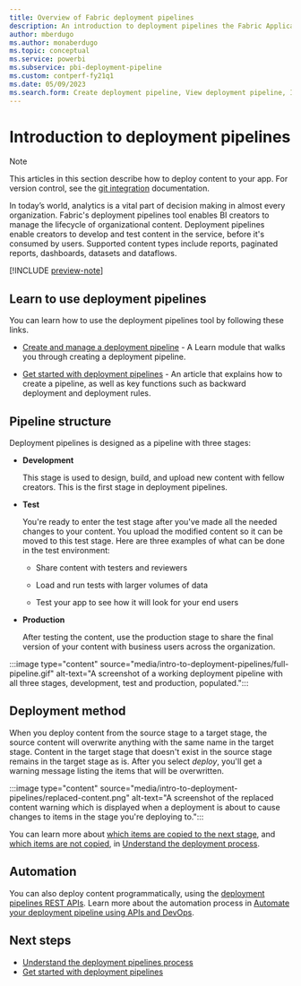 ```yaml
---
title: Overview of Fabric deployment pipelines 
description: An introduction to deployment pipelines the Fabric Application lifecycle management (ALM) tool
author: mberdugo
ms.author: monaberdugo
ms.topic: conceptual
ms.service: powerbi
ms.subservice: pbi-deployment-pipeline
ms.custom: contperf-fy21q1
ms.date: 05/09/2023
ms.search.form: Create deployment pipeline, View deployment pipeline, Introduction to Deployment pipelines
---
```


# Introduction to deployment pipelines

> [!NOTE]
> This articles in this section describe how to deploy content to your app. For version control, see the [git integration](../git-integration/intro-to-git-integration.md) documentation.

In today’s world, analytics is a vital part of decision making in almost every organization. Fabric's deployment pipelines tool enables BI creators to manage the lifecycle of organizational content. Deployment pipelines enable creators to develop and test content in the service, before it's consumed by users. Supported content types include reports, paginated reports, dashboards, datasets and dataflows.

[!INCLUDE [preview-note](../../includes/preview-note.md)]

## Learn to use deployment pipelines

You can learn how to use the deployment pipelines tool by following these links.

* [Create and manage a deployment pipeline](/training/modules/power-bi-deployment-pipelines) - A Learn module that walks you through creating a deployment pipeline.

* [Get started with deployment pipelines](get-started-with-deployment-pipelines.md) - An article that explains how to create a pipeline, as well as key functions such as backward deployment and deployment rules.

## Pipeline structure

Deployment pipelines is designed as a pipeline with three stages:

* **<a name="development"></a>Development**

    This stage is used to design, build, and upload new content with  fellow creators. This is the first stage in deployment pipelines.

* **<a name="test"></a>Test**

    You're ready to enter the test stage after you've made all the needed changes to your content. You upload the modified content so it can be moved to this test stage. Here are three examples of what can be done in the test environment:

  * Share content with testers and reviewers

  * Load and run tests with larger volumes of data

  * Test your app to see how it will look for your end users

* **<a name="production"></a>Production**

    After testing the content, use the production stage to share the final version of your content with business users across the organization.

:::image type="content" source="media/intro-to-deployment-pipelines/full-pipeline.gif" alt-text="A screenshot of a working deployment pipeline with all three stages, development, test and production, populated.":::

## Deployment method

When you deploy content from the source stage to a target stage, the source content will overwrite anything with the same name in the target stage. Content in the target stage that doesn't exist in the source stage remains in the target stage as is. After you select *deploy*, you'll get a warning message listing the items that will be overwritten.

:::image type="content" source="media/intro-to-deployment-pipelines/replaced-content.png" alt-text="A screenshot of the replaced content warning which is displayed when a deployment is about to cause changes to items in the stage you're deploying to.":::

You can learn more about [which items are copied to the next stage](understand-the-deployment-process.md#deployed-items), and [which items are not copied](understand-the-deployment-process.md#unsupported-items), in [Understand the deployment process](understand-the-deployment-process.md).

## Automation

You can also deploy content programmatically, using the [deployment pipelines REST APIs](/rest/api/power-bi/pipelines). Learn more about the automation process in [Automate your deployment pipeline using APIs and DevOps](pipeline-automation.md).

## Next steps

* [Understand the deployment pipelines process](understand-the-deployment-process.md)
* [Get started with deployment pipelines](get-started-with-deployment-pipelines.md)
